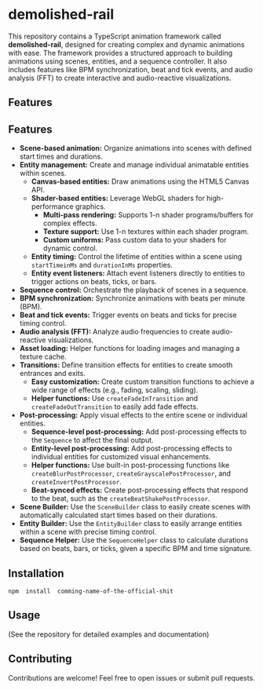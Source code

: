 
# demolished-rail

  This repository contains a TypeScript animation framework called **demolished-rail**, designed for creating complex and dynamic animations with ease. The framework provides a structured approach to building animations using scenes, entities, and a sequence controller. It also includes features like BPM synchronization, beat and tick events, and audio analysis (FFT) to create interactive and audio-reactive visualizations.
  

## Features
## Features

* **Scene-based animation:** Organize animations into scenes with defined start times and durations.
* **Entity management:** Create and manage individual animatable entities within scenes.
    * **Canvas-based entities:** Draw animations using the HTML5 Canvas API.
    * **Shader-based entities:** Leverage WebGL shaders for high-performance graphics.
        * **Multi-pass rendering:** Supports 1-n shader programs/buffers for complex effects.
        * **Texture support:** Use 1-n textures within each shader program.
        * **Custom uniforms:** Pass custom data to your shaders for dynamic control.
    * **Entity timing:** Control the lifetime of entities within a scene using `startTimeinMs` and `durationInMs` properties.
    * **Entity event listeners:** Attach event listeners directly to entities to trigger actions on beats, ticks, or bars.
* **Sequence control:** Orchestrate the playback of scenes in a sequence.
* **BPM synchronization:** Synchronize animations with beats per minute (BPM).
* **Beat and tick events:** Trigger events on beats and ticks for precise timing control.
* **Audio analysis (FFT):** Analyze audio frequencies to create audio-reactive visualizations.
* **Asset loading:** Helper functions for loading images and managing a texture cache.
* **Transitions:** Define transition effects for entities to create smooth entrances and exits.
    * **Easy customization:** Create custom transition functions to achieve a wide range of effects (e.g., fading, scaling, sliding).
    * **Helper functions:** Use `createFadeInTransition` and `createFadeOutTransition` to easily add fade effects.
* **Post-processing:** Apply visual effects to the entire scene or individual entities.
    * **Sequence-level post-processing:** Add post-processing effects to the `Sequence` to affect the final output.
    * **Entity-level post-processing:** Add post-processing effects to individual entities for customized visual enhancements.
    * **Helper functions:**  Use built-in post-processing functions like `createBlurPostProcessor`, `createGrayscalePostProcessor`, and `createInvertPostProcessor`.
    * **Beat-synced effects:** Create post-processing effects that respond to the beat, such as the `createBeatShakePostProcessor`.
* **Scene Builder:**  Use the `SceneBuilder` class to easily create scenes with automatically calculated start times based on their durations.
* **Entity Builder:** Use the `EntityBuilder` class to easily arrange entities within a scene with precise timing control.
* **Sequence Helper:** Use the `SequenceHelper` class to calculate durations based on beats, bars, or ticks, given a specific BPM and time signature.



## Installation
 

    npm  install  comming-name-of-the-official-shit


## Usage

  
(See  the  repository  for  detailed  examples  and  documentation)
  

## Contributing

  
Contributions  are  welcome!  Feel  free  to  open  issues  or  submit  pull  requests.

  
 
 
  